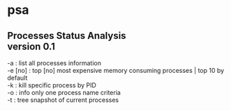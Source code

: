 # psa
Processes Status Analysis  
version 0.1  
------------------------------------------
-a      : list all processes information  
-e [no] : top [no] most expensive memory consuming processes | top 10 by default  
-k      : kill specific process by PID  
-o      : info only one process name criteria  
-t      : tree snapshot of current processes  
